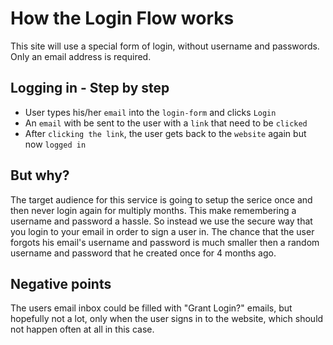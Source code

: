 # How the Login Flow works
This site will use a special form of login, without username and passwords. Only an email address is required.

## Logging in - Step by step
* User types his/her `email` into the `login-form` and clicks `Login`
* An `email` with be sent to the user with a `link` that need to be `clicked`
* After `clicking the link`, the user gets back to the `website` again but now `logged in`

## But why?
The target audience for this service is going to setup the serice once and then never login again for multiply months. This make remembering a username and password a hassle. So instead we use the secure way that you login to your email in order to sign a user in. The chance that the user forgots his email's username and password is much smaller then a random username and password that he created once for 4 months ago.

## Negative points
The users email inbox could be filled with "Grant Login?" emails, but hopefully not a lot, only when the user signs in to the website, which should not happen often at all in this case.